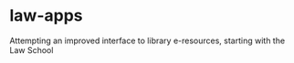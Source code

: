 law-apps
========

Attempting an improved interface to library e-resources, starting with the Law School
